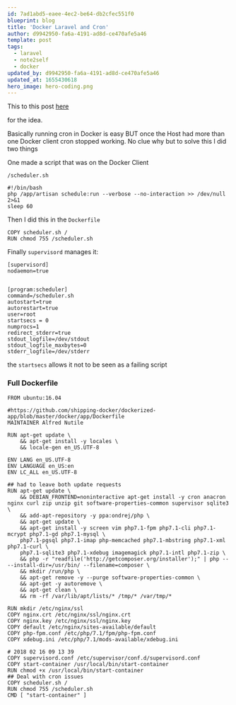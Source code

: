 ```yaml
---
id: 7ad1abd5-eaee-4ec2-be64-db2cfec551f0
blueprint: blog
title: 'Docker Laravel and Cron'
author: d9942950-fa6a-4191-ad8d-ce470afe5a46
template: post
tags:
  - laravel
  - note2self
  - docker
updated_by: d9942950-fa6a-4191-ad8d-ce470afe5a46
updated_at: 1655430618
hero_image: hero-coding.png
---
```

This to this post [here](https://laracasts.com/discuss/channels/servers/run-the-scheduler-in-a-docker-image/replies/325422) 

for the idea.

Basically running cron in Docker is easy BUT once the Host had more than one Docker client cron stopped working. No clue why but to solve this I did two things


One made a script that was on the Docker Client

`/scheduler.sh`
```
#!/bin/bash
php /app/artisan schedule:run --verbose --no-interaction >> /dev/null 2>&1
sleep 60
```

Then I did this in the `Dockerfile`

```
COPY scheduler.sh /
RUN chmod 755 /scheduler.sh
```

Finally `supervisord` manages it:

```
[supervisord]
nodaemon=true


[program:scheduler]
command=/scheduler.sh
autostart=true
autorestart=true
user=root
startsecs = 0
numprocs=1
redirect_stderr=true
stdout_logfile=/dev/stdout
stdout_logfile_maxbytes=0
stderr_logfile=/dev/stderr

```

the `startsecs` allows it not to be seen as a failing script


### Full Dockerfile

```
FROM ubuntu:16.04

#https://github.com/shipping-docker/dockerized-app/blob/master/docker/app/Dockerfile
MAINTAINER Alfred Nutile

RUN apt-get update \
    && apt-get install -y locales \
    && locale-gen en_US.UTF-8

ENV LANG en_US.UTF-8
ENV LANGUAGE en_US:en
ENV LC_ALL en_US.UTF-8

## had to leave both update requests
RUN apt-get update \
    && DEBIAN_FRONTEND=noninteractive apt-get install -y cron anacron nginx curl zip unzip git software-properties-common supervisor sqlite3 \
    && add-apt-repository -y ppa:ondrej/php \
    && apt-get update \
    && apt-get install -y screen vim php7.1-fpm php7.1-cli php7.1-mcrypt php7.1-gd php7.1-mysql \
    php7.1-pgsql php7.1-imap php-memcached php7.1-mbstring php7.1-xml php7.1-curl \
    php7.1-sqlite3 php7.1-xdebug imagemagick php7.1-intl php7.1-zip \
    && php -r "readfile('http://getcomposer.org/installer');" | php -- --install-dir=/usr/bin/ --filename=composer \
    && mkdir /run/php \
    && apt-get remove -y --purge software-properties-common \
    && apt-get -y autoremove \
    && apt-get clean \
    && rm -rf /var/lib/apt/lists/* /tmp/* /var/tmp/*

RUN mkdir /etc/nginx/ssl
COPY nginx.crt /etc/nginx/ssl/nginx.crt
COPY nginx.key /etc/nginx/ssl/nginx.key
COPY default /etc/nginx/sites-available/default
COPY php-fpm.conf /etc/php/7.1/fpm/php-fpm.conf
COPY xdebug.ini /etc/php/7.1/mods-available/xdebug.ini

# 2018 02 16 09 13 39
COPY supervisord.conf /etc/supervisor/conf.d/supervisord.conf
COPY start-container /usr/local/bin/start-container
RUN chmod +x /usr/local/bin/start-container
## Deal with cron issues
COPY scheduler.sh /
RUN chmod 755 /scheduler.sh
CMD [ "start-container" ]
```